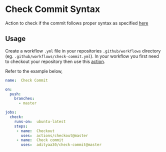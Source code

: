 
# Check Commit Syntax

Action to check if the commit follows proper syntax as specified [here](http://karma-runner.github.io/latest/dev/git-commit-msg.html)

## Usage

Create a workflow `.yml` file in your repositories `.github/workflows` directory
(eg. `.github/workflows/check-commit.yml`). In your workflow you first need to checkout
your repository then use this [action](https://github.com/adityaa30/check-commit).

Refer to the example below,

```yaml
name:  Check Commit

on:
  push:
    branches:
      - master

jobs:
  check:
    runs-on:  ubuntu-latest
    steps:
     - name:  Checkout
       uses:  actions/checkout@master
     - name:  Check commit
       uses:  adityaa30/check-commit@master
```
